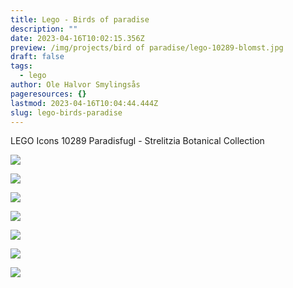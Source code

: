 ```yaml
---
title: Lego - Birds of paradise
description: ""
date: 2023-04-16T10:02:15.356Z
preview: /img/projects/bird of paradise/lego-10289-blomst.jpg
draft: false
tags:
  - lego
author: Ole Halvor Smylingsås
pageresources: {}
lastmod: 2023-04-16T10:04:44.444Z
slug: lego-birds-paradise
---
```

<!--more-->
LEGO Icons 10289 Paradisfugl - Strelitzia Botanical Collection

![](/img/projects/bird%20of%20paradise/IMG_1098.JPEG)

![](/img/projects/bird%20of%20paradise/IMG_1099.JPEG)

![](/img/projects/bird%20of%20paradise/IMG_1100.JPEG)

![](/img/projects/bird%20of%20paradise/IMG_1101.JPG)

![](/img/projects/bird%20of%20paradise/IMG_1110.JPEG)

![](/img/projects/bird%20of%20paradise/IMG_1112.JPEG)

![](/img/projects/bird%20of%20paradise/IMG_1113.JPEG)